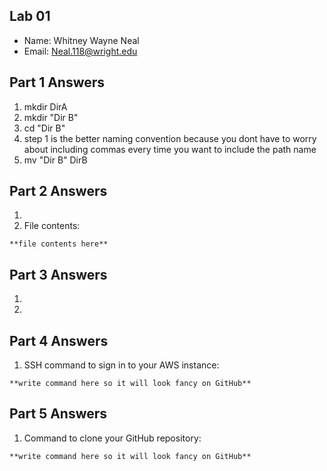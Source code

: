 ## Lab 01

- Name: Whitney Wayne Neal
- Email: Neal.118@wright.edu

## Part 1 Answers

1. mkdir DirA
2. mkdir "Dir B"
3. cd "Dir B"
4. step 1 is the better naming convention because you dont have to worry about including commas every time you want to include the path name
5. mv "Dir B" DirB

## Part 2 Answers

1.
2. File contents:

```
**file contents here**
```

## Part 3 Answers

1.
2.

## Part 4 Answers

1. SSH command to sign in to your AWS instance:

```
**write command here so it will look fancy on GitHub**
```

## Part 5 Answers

1. Command to clone your GitHub repository:

```
**write command here so it will look fancy on GitHub**
